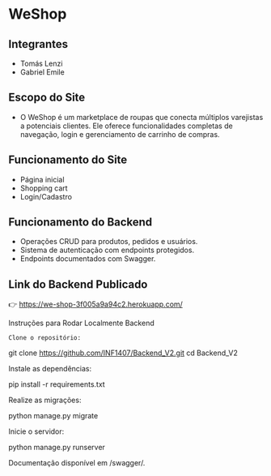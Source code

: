 # WeShop

## Integrantes
- Tomás Lenzi
- Gabriel Emile

## Escopo do Site
- O WeShop é um marketplace de roupas que conecta múltiplos varejistas a potenciais clientes. Ele oferece funcionalidades completas de navegação, login e gerenciamento de carrinho de compras.

## Funcionamento do Site
- Página inicial
- Shopping cart
- Login/Cadastro

## Funcionamento do Backend
- Operações CRUD para produtos, pedidos e usuários.
- Sistema de autenticação com endpoints protegidos.
- Endpoints documentados com Swagger.

## Link do Backend Publicado

👉 https://we-shop-3f005a9a94c2.herokuapp.com/

Instruções para Rodar Localmente
Backend

    Clone o repositório:

git clone https://github.com/INF1407/Backend_V2.git
cd Backend_V2

Instale as dependências:

pip install -r requirements.txt

Realize as migrações:

python manage.py migrate

Inicie o servidor:

python manage.py runserver

Documentação disponível em /swagger/.

